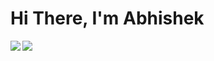 # Hi There, I'm Abhishek 

<img align="left" src="https://github-readme-stats-sigma-five.vercel.app/api?username=rao-abhishek&show_icons=true&theme=radical" />


<img align="left" src="https://github-readme-stats-sigma-five.vercel.app/api/top-langs/?username=rao-abhishek&layout=compact&hide_progress=false&langs_count=8&theme=transparent"/>




